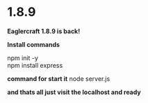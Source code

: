 # 1.8.9
**Eaglercraft 1.8.9 is back!**

**Install commands**


npm init -y  
npm install express


**command for start it**
node server.js


**and thats all just visit the localhost and ready**
